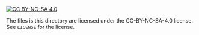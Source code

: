 [![CC BY-NC-SA 4.0][cc-by-nc-sa-shield]][cc-by-nc-sa]

The files is this directory are licensed under the CC-BY-NC-SA-4.0 license. See `LICENSE` for the license.

[cc-by-nc-sa]: http://creativecommons.org/licenses/by-nc-sa/4.0/
[cc-by-nc-sa-shield]: https://img.shields.io/badge/License-CC%20BY--NC--SA%204.0-lightgrey.svg
